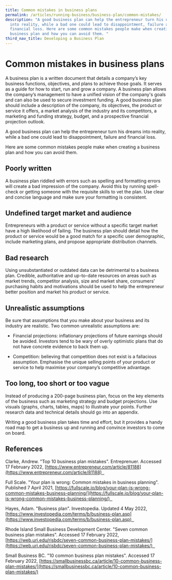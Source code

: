 ```yaml
---
title: Common mistakes in business plans
permalink: /articles/running-business/business-plan/common-mistakes/
description: "A good business plan can help the entrepreneur turn his dreams
  into reality, while a bad one could lead to disappointment, failure and
  financial loss. Here are some common mistakes people make when creating a
  business plan and how you can avoid them. "
third_nav_title: Developing a Business Plan
---
```

# Common mistakes in business plans 

A business plan is a written document that details a company’s key business functions, objectives, and plans to achieve those goals. It serves as a guide for how to start, run and grow a company. A business plan allows the company’s management to have a unified vision of the company's goals and can also be used to secure investment funding. A good business plan should include a description of the company, its objectives, the product or service it offers, a market analysis of the industry and its competitors, a marketing and funding strategy, budget, and a prospective financial projection outlook. 

A good business plan can help the entrepreneur turn his dreams into reality, while a bad one could lead to disappointment, failure and financial loss. 

Here are some common mistakes people make when creating a business plan and how you can avoid them. 

## Poorly written 
    

A business plan riddled with errors such as spelling and formatting errors will create a bad impression of the company. Avoid this by running spell-check or getting someone with the requisite skills to vet the plan. Use clear and concise language and make sure your formatting is consistent. 

## Undefined target market and audience 
    

Entrepreneurs with a product or service without a specific target market have a high likelihood of failing. The business plan should detail how the product or service would be a good match for a specific user demographic, include marketing plans, and propose appropriate distribution channels. 

## Bad research 
    

Using unsubstantiated or outdated data can be detrimental to a business plan. Credible, authoritative and up-to-date resources on areas such as market trends, competitor analysis, size and market share, consumers’ purchasing habits and motivations should be used to help the entrepreneur better position and market his product or service. 

## Unrealistic assumptions 
    

Be sure that assumptions that you make about your business and its industry are realistic. Two common unrealistic assumptions are: 

* Financial projections: inflationary projections of future earnings should be avoided. Investors tend to be wary of overly optimistic plans that do not have concrete evidence to back them up. 
    

*   Competition: believing that competition does not exist is a fallacious assumption. Emphasise the unique selling points of your product or service to help maximise your company’s competitive advantage.  
    

## Too long, too short or too vague 
    

Instead of producing a 200-page business plan, focus on the key elements of the business such as marketing strategy and budget projections. Use visuals (graphs, charts, tables, maps) to illustrate your points. Further research data and technical details should go into an appendix.  

Writing a good business plan takes time and effort, but it provides a handy road map to get a business up and running and convince investors to come on board. 

## References 

Clarke, Andrew. "Top 10 business plan mistakes". Entreprenuer. Accessed 17 February 2022, [https://www.entrepreneur.com/article/81188](https://www.entrepreneur.com/article/81188)  

Full Scale. "Your plan is wrong: Common mistakes in business planning". Published 7 April 2021, [https://fullscale.io/blog/your-plan-is-wrong-common-mistakes-business-planning/](https://fullscale.io/blog/your-plan-is-wrong-common-mistakes-business-planning/)  

Hayes, Adam. "Business plan". Investopedia. Updated 4 May 2022, [https://www.investopedia.com/terms/b/business-plan.asp](https://www.investopedia.com/terms/b/business-plan.asp)  

Rhode Island Small Business Development Center. "Seven common business plan mistakes". Accessed 17 February 2022, [https://web.uri.edu/risbdc/seven-common-business-plan-mistakes/](https://web.uri.edu/risbdc/seven-common-business-plan-mistakes/)  

Small Business BC. "10 common business plan mistakes". Accessed 17 February 2022, [https://smallbusinessbc.ca/article/10-common-business-plan-mistakes/](https://smallbusinessbc.ca/article/10-common-business-plan-mistakes/)